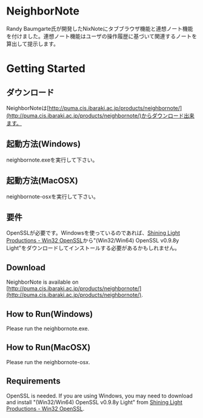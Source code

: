 NeighborNote
============

Randy Baumgarte氏が開発したNixNoteにタブブラウザ機能と連想ノート機能を付けました。連想ノート機能はユーザの操作履歴に基づいて関連するノートを算出して提示します。

Getting Started
============

ダウンロード
------------
NeighborNoteは[http://puma.cis.ibaraki.ac.jp/products/neighbornote/](http://puma.cis.ibaraki.ac.jp/products/neighbornote/)からダウンロード出来ます。

起動方法(Windows)
------------
neighbornote.exeを実行して下さい。

起動方法(MacOSX)
------------
neighbornote-osxを実行して下さい。

要件
------------
OpenSSLが必要です。Windowsを使っているのであれば、[Shining Light Productions - Win32 OpenSSL](http://slproweb.com/products/Win32OpenSSL.html)から"(Win32/Win64) OpenSSL v0.9.8y Light"をダウンロードしてインストールする必要があるかもしれません。

Download
------------
NeighborNote is available on [http://puma.cis.ibaraki.ac.jp/products/neighbornote/](http://puma.cis.ibaraki.ac.jp/products/neighbornote/).

How to Run(Windows)
------------
Please run the neighbornote.exe.

How to Run(MacOSX)
------------
Please run the neighbornote-osx.

Requirements
------------
OpenSSL is needed. If you are using Windows, you may need to download and install "(Win32/Win64) OpenSSL v0.9.8y Light" from [Shining Light Productions - Win32 OpenSSL](http://slproweb.com/products/Win32OpenSSL.html).
